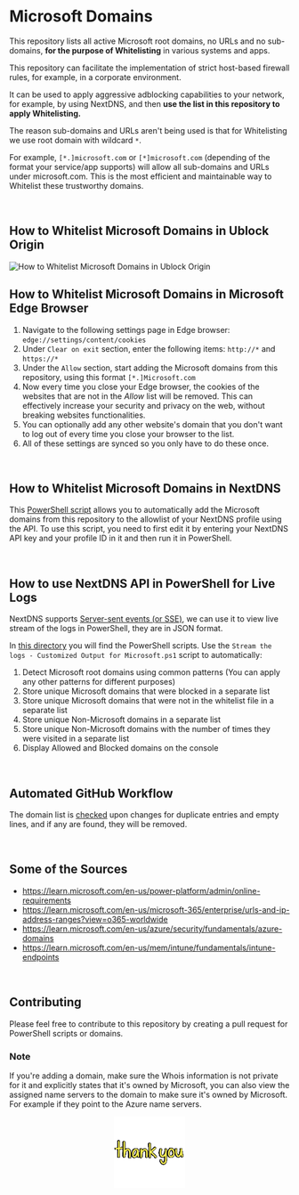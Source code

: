 # Microsoft Domains

This repository lists all active Microsoft root domains, no URLs and no sub-domains, **for the purpose of Whitelisting** in various systems and apps.

This repository can facilitate the implementation of strict host-based firewall rules, for example, in a corporate environment.

It can be used to apply aggressive adblocking capabilities to your network, for example, by using NextDNS, and then **use the list in this repository to apply Whitelisting.**

The reason sub-domains and URLs aren't being used is that for Whitelisting we use root domain with wildcard `*`.

For example, `[*.]microsoft.com` or `[*]microsoft.com` (depending of the format your service/app supports) will allow all sub-domains and URLs under microsoft.com. This is the most efficient and maintainable way to Whitelist these trustworthy domains.

<br>

## How to Whitelist Microsoft Domains in Ublock Origin

<img src="https://raw.githubusercontent.com/HotCakeX/MicrosoftDomains/main/Media/Ublock%20Origin%20Config%20Whitelisting.gif" alt="How to Whitelist Microsoft Domains in Ublock Origin">

<br>

## How to Whitelist Microsoft Domains in Microsoft Edge Browser

1. Navigate to the following settings page in Edge browser: `edge://settings/content/cookies`
2. Under `Clear on exit` section, enter the following items: `http://*` and `https://*`
3. Under the `Allow` section, start adding the Microsoft domains from this repository, using this format `[*.]Microsoft.com`
4. Now every time you close your Edge browser, the cookies of the websites that are not in the *Allow* list will be removed. This can effectively increase your security and privacy on the web, without breaking websites functionalities.
5. You can optionally add any other website's domain that you don't want to log out of every time you close your browser to the list.
6. All of these settings are synced so you only have to do these once.

<br>

## How to Whitelist Microsoft Domains in NextDNS

This [PowerShell script](https://github.com/HotCakeX/MicrosoftDomains/blob/main/NextDNS%20API/Add%20Domains%20to%20the%20NextDNS%20AllowList.ps1) allows you to automatically add the Microsoft domains from this repository to the allowlist of your NextDNS profile using the API. To use this script, you need to first edit it by entering your NextDNS API key and your profile ID in it and then run it in PowerShell.

<br>

## How to use NextDNS API in PowerShell for Live Logs

NextDNS supports [Server-sent events (or SSE)](https://nextdns.github.io/api/#streaming), we can use it to view live stream of the logs in PowerShell, they are in JSON format.

In [this directory](https://github.com/HotCakeX/MicrosoftDomains/tree/main/NextDNS%20API) you will find the PowerShell scripts. Use the `Stream the logs - Customized Output for Microsoft.ps1` script to automatically:

1. Detect Microsoft root domains using common patterns (You can apply any other patterns for different purposes)
2. Store unique Microsoft domains that were blocked in a separate list
3. Store unique Microsoft domains that were not in the whitelist file in a separate list
4. Store unique Non-Microsoft domains in a separate list
5. Store unique Non-Microsoft domains with the number of times they were visited in a separate list
6. Display Allowed and Blocked domains on the console

<br>

## Automated GitHub Workflow

The domain list is [checked](https://github.com/HotCakeX/MicrosoftDomains/actions/workflows/Duplicate%20and%20empty%20lines%20removal.yml) upon changes for duplicate entries and empty lines, and if any are found, they will be removed.

<br>

## Some of the Sources

* https://learn.microsoft.com/en-us/power-platform/admin/online-requirements
* https://learn.microsoft.com/en-us/microsoft-365/enterprise/urls-and-ip-address-ranges?view=o365-worldwide
* https://learn.microsoft.com/en-us/azure/security/fundamentals/azure-domains
* https://learn.microsoft.com/en-us/mem/intune/fundamentals/intune-endpoints

<br>

## Contributing

Please feel free to contribute to this repository by creating a pull request for PowerShell scripts or domains.

### Note

If you're adding a domain, make sure the Whois information is not private for it and explicitly states that it's owned by Microsoft, you can also view the assigned name servers to the domain to make sure it's owned by Microsoft. For example if they point to the Azure name servers.

<p align="center">
<img src="https://raw.githubusercontent.com/HotCakeX/.github/main/Pictures/Gifs/thankyou.gif" alt="Thank You Gif">
</p>
